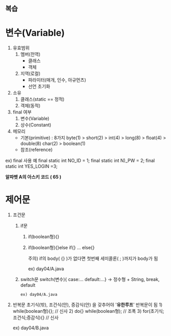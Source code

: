 ## 복습

# 변수(Variable)
1) 유효범위
	1) 멤버(전역)
		- 클래스
		- 객체
	1) 지역(로컬)
		- 파라미터(매개, 인수, 아규먼츠)
		- 선언 초기화
1) 소유
	1) 클래스(static == 정적)
	2) 객체(동적)
2) final 여부
	1) 변수(Variable)
	2) 상수(Constant) 
3) 메모리
	- 기본(primitive) : 8가지
	  byte(1) > short(2) > int(4) > long(8) > float(4) > double(8)
			 char(2) >
		boolean(1)
	- 참조(reference)

ex) final 사용 예
final static int NO_ID = 1;
final static int N)_PW = 2;
final static int YES_LOGIN =3;


**알파벳 A의 아스키 코드 ( 65 )**
# 제어문

1) 조건문
	1) if문
		1) if(boolean형){}
		2) if(boolean형){}else if{} ... else{}
		   
		   주의) if의 body( {} )가 없다면 첫번째 세미콜론( ; )까지가 body가 됨
		   
		   ex) day04/A.java
	2) switch문
		   switch(변수){ case:... default:...}
		   -> 정수형 + String, break, default
		   
		   ex) day04/A.java
2) 반복문
   초기식(밖), 조건식(안), 증감식(안) 을 갖추어야 '**유한루프**' 반복문이 됨
	   1) while(boolean형){}; // 신사
	   2) do{} while(boolean형); // 조폭
	   3) for(초기식;조건식;증감식){} // 신사
   
   ex) day04/B.java
